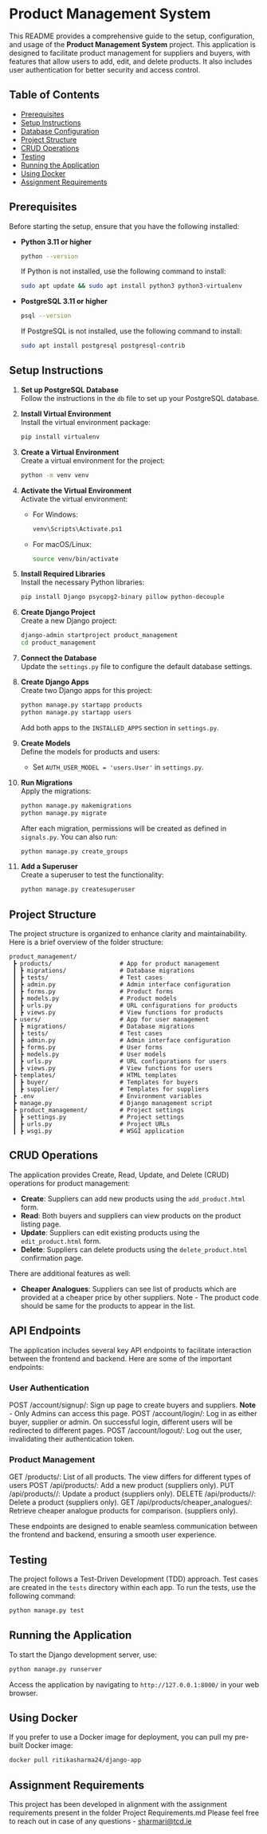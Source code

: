 # Product Management System

This README provides a comprehensive guide to the setup, configuration, and usage of the **Product Management System** project. This application is designed to facilitate product management for suppliers and buyers, with features that allow users to add, edit, and delete products. It also includes user authentication for better security and access control.

## Table of Contents
- [Prerequisites](#prerequisites)
- [Setup Instructions](#setup-instructions)
- [Database Configuration](#database-configuration)
- [Project Structure](#project-structure)
- [CRUD Operations](#crud-operations)
- [Testing](#testing)
- [Running the Application](#running-the-application)
- [Using Docker](#using-docker)
- [Assignment Requirements](#assignment-requirements)

## Prerequisites

Before starting the setup, ensure that you have the following installed:

- **Python 3.11 or higher**
    ```bash
    python --version
    ```
    If Python is not installed, use the following command to install:
    ```bash
    sudo apt update && sudo apt install python3 python3-virtualenv
    ```

- **PostgreSQL 3.11 or higher**
    ```bash
    psql --version
    ```
    If PostgreSQL is not installed, use the following command to install:
    ```bash
    sudo apt install postgresql postgresql-contrib
    ```

## Setup Instructions

1. **Set up PostgreSQL Database**  
   Follow the instructions in the `db` file to set up your PostgreSQL database.

2. **Install Virtual Environment**  
   Install the virtual environment package:
   ```bash
   pip install virtualenv
   ```

3. **Create a Virtual Environment**  
   Create a virtual environment for the project:
   ```bash
   python -m venv venv
   ```

4. **Activate the Virtual Environment**  
   Activate the virtual environment:
   - For Windows:
     ```bash
     venv\Scripts\Activate.ps1
     ```
   - For macOS/Linux:
     ```bash
     source venv/bin/activate
     ```

5. **Install Required Libraries**  
   Install the necessary Python libraries:
   ```bash
   pip install Django psycopg2-binary pillow python-decouple
   ```

6. **Create Django Project**  
   Create a new Django project:
   ```bash
   django-admin startproject product_management
   cd product_management
   ```

7. **Connect the Database**  
   Update the `settings.py` file to configure the default database settings.

8. **Create Django Apps**  
   Create two Django apps for this project:
   ```bash
   python manage.py startapp products
   python manage.py startapp users
   ```
   Add both apps to the `INSTALLED_APPS` section in `settings.py`.

9. **Create Models**  
   Define the models for products and users:
   - Set `AUTH_USER_MODEL = 'users.User'` in `settings.py`.

10. **Run Migrations**  
    Apply the migrations:
    ```bash
    python manage.py makemigrations
    python manage.py migrate
    ```
    After each migration, permissions will be created as defined in `signals.py`. You can also run:
    ```bash
    python manage.py create_groups
    ```

11. **Add a Superuser**  
    Create a superuser to test the functionality:
    ```bash
    python manage.py createsuperuser
    ```

## Project Structure

The project structure is organized to enhance clarity and maintainability. Here is a brief overview of the folder structure:

```
product_management/
 ┣ products/                   # App for product management
 ┃ ┣ migrations/               # Database migrations
 ┃ ┣ tests/                    # Test cases
 ┃ ┣ admin.py                  # Admin interface configuration
 ┃ ┣ forms.py                  # Product forms
 ┃ ┣ models.py                 # Product models
 ┃ ┣ urls.py                   # URL configurations for products
 ┃ ┣ views.py                  # View functions for products
 ┣ users/                      # App for user management
 ┃ ┣ migrations/               # Database migrations
 ┃ ┣ tests/                    # Test cases
 ┃ ┣ admin.py                  # Admin interface configuration
 ┃ ┣ forms.py                  # User forms
 ┃ ┣ models.py                 # User models
 ┃ ┣ urls.py                   # URL configurations for users
 ┃ ┣ views.py                  # View functions for users
 ┣ templates/                  # HTML templates
 ┃ ┣ buyer/                    # Templates for buyers
 ┃ ┣ supplier/                 # Templates for suppliers
 ┣ .env                        # Environment variables
 ┣ manage.py                   # Django management script
 ┣ product_management/         # Project settings
 ┃ ┣ settings.py               # Project settings
 ┃ ┣ urls.py                   # Project URLs
 ┃ ┣ wsgi.py                   # WSGI application
```

## CRUD Operations

The application provides Create, Read, Update, and Delete (CRUD) operations for product management:

- **Create**: Suppliers can add new products using the `add_product.html` form.
- **Read**: Both buyers and suppliers can view products on the product listing page.
- **Update**: Suppliers can edit existing products using the `edit_product.html` form.
- **Delete**: Suppliers can delete products using the `delete_product.html` confirmation page.

There are additional features as well:
- **Cheaper Analogues**: Suppliers can see list of products which are provided at a cheaper price by other suppliers. Note - The product code should be same for the products to appear in the list.

## API Endpoints

The application includes several key API endpoints to facilitate interaction between the frontend and backend. Here are some of the important endpoints:

### User Authentication

POST /account/signup/: Sign up page to create buyers and suppliers. **Note** - Only Admins can access this page.
POST /account/login/: Log in as either buyer, supplier or admin.
    On successful login, different users will be redirected to different pages.
POST /account/logout/: Log out the user, invalidating their authentication token.

### Product Management

GET /products/: List of all products. The view differs for different types of users
POST /api/products/: Add a new product (suppliers only).
PUT /api/products/<id>/: Update a product (suppliers only).
DELETE /api/products/<id>/: Delete a product (suppliers only).
GET /api/products/cheaper_analogues/: Retrieve cheaper analogue products for comparison. (suppliers only).

These endpoints are designed to enable seamless communication between the frontend and backend, ensuring a smooth user experience.

## Testing

The project follows a Test-Driven Development (TDD) approach. Test cases are created in the `tests` directory within each app. To run the tests, use the following command:

```bash
python manage.py test
```

## Running the Application

To start the Django development server, use:

```bash
python manage.py runserver
```

Access the application by navigating to `http://127.0.0.1:8000/` in your web browser.

## Using Docker

If you prefer to use a Docker image for deployment, you can pull my pre-built Docker image:

```bash
docker pull ritikasharma24/django-app
```

## Assignment Requirements

This project has been developed in alignment with the assignment requirements present in the folder Project Requirements.md
Please feel free to reach out in case of any questions - sharmari@tcd.ie
